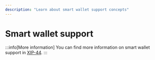 ```yaml
---
description: "Learn about smart wallet support concepts"
---
```


# Smart wallet support

:::info[More information]
You can find more information on smart wallet support in [XIP-44](https://community.xmtp.org/t/xip-44-smart-contract-wallet-support/627).
:::
